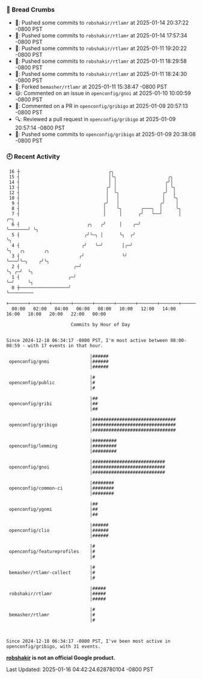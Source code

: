 ### 🍞 Bread Crumbs

 * 🚢: Pushed some commits to `robshakir/rtlamr` at 2025-01-14 20:37:22 -0800 PST
 * 🚢: Pushed some commits to `robshakir/rtlamr` at 2025-01-14 17:57:34 -0800 PST
 * 🚢: Pushed some commits to `robshakir/rtlamr` at 2025-01-11 19:20:22 -0800 PST
 * 🚢: Pushed some commits to `robshakir/rtlamr` at 2025-01-11 18:29:58 -0800 PST
 * 🚢: Pushed some commits to `robshakir/rtlamr` at 2025-01-11 18:24:30 -0800 PST
 * 🍴: Forked `bemasher/rtlamr` at 2025-01-11 15:38:47 -0800 PST
 * 😃: Commented on an issue in `openconfig/gnoi` at 2025-01-10 10:00:59 -0800 PST
 * 💬: Commented on a PR in  `openconfig/gribigo` at 2025-01-09 20:57:13 -0800 PST
 * 🔍: Reviewed a pull request in  `openconfig/gribigo` at 2025-01-09 20:57:14 -0800 PST
 * 🚢: Pushed some commits to `openconfig/gribigo` at 2025-01-09 20:38:08 -0800 PST

### 🕘 Recent Activity
```
 16 ┼                                 ╭╮
 15 ┤                                 │╰╮                   ╭╮
 14 ┤                                 │ │                  ╭╯│
 13 ┤                                ╭╯ │                  │ ╰╮
 12 ┤                                │  ╰╮                ╭╯  │
 10 ┤                                │   │                │   ╰╮
  9 ┤                               ╭╯   │               ╭╯    │
  8 ┤                               │    ╰╮       ╭───╮  │     ╰╮
  7 ┤                               │     │      ╭╯   ╰──╯      │       ╭─╮
  6 ┤                         ╭╮   ╭╯     │    ╭─╯              ╰───────╯ ╰╮
  5 ┤                        ╭╯╰─╮ │      ╰╮  ╭╯                           ╰╮
  4 ┤                       ╭╯   ╰─╯       │╭─╯                             ╰╮   ╭╮       ╭╮
  3 ┤                      ╭╯              ╰╯                                ╰───╯╰─╮    ╭╯╰╮
  2 ┤                    ╭─╯                                                        ╰╮ ╭─╯  ╰╮
  1 ┤                  ╭─╯                                                           ╰─╯     ╰╮
  0 ┼──────────────────╯                                                                      ╰─────────
    +───────+───────+───────+───────+───────+───────+───────+───────+───────+───────+───────+───────+────
  00:00   02:00   04:00   06:00   08:00   10:00   12:00   14:00   16:00   18:00   20:00   22:00   00:00   

						Commits by Hour of Day


Since 2024-12-18 06:34:17 -0800 PST, I'm most active between 08:00-08:59 - with 17 events in that hour.

```



```
                               |######
 openconfig/gnmi               |######
                               |######

                               |#
 openconfig/public             |#
                               |#

                               |##
 openconfig/gribi              |##
                               |##

                               |###############################
 openconfig/gribigo            |###############################
                               |###############################

                               |#########
 openconfig/lemming            |#########
                               |#########

                               |###########################
 openconfig/gnoi               |###########################
                               |###########################

                               |########
 openconfig/common-ci          |########
                               |########

                               |##
 openconfig/ygnmi              |##
                               |##

                               |######
 openconfig/clio               |######
                               |######

                               |#
 openconfig/featureprofiles    |#
                               |#

                               |#
 bemasher/rtlamr-collect       |#
                               |#

                               |#####
 robshakir/rtlamr              |#####
                               |#####

                               |#
 bemasher/rtlamr               |#
                               |#



Since 2024-12-18 06:34:17 -0800 PST, I've been most active in openconfig/gribigo, with 31 events.

```
**[robshakir](mailto:robjs@google.com) is not an official Google product.**  


Last Updated: 2025-01-16 04:42:24.628780104 -0800 PST
